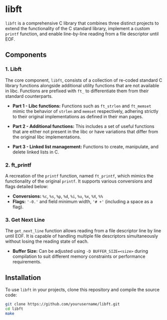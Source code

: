 # libft

`libft` is a comprehensive C library that combines three distinct projects to extend the functionality of the C standard library, implement a custom `printf` function, and enable line-by-line reading from a file descriptor until EOF.

## Components

### 1. Libft

The core component, `libft`, consists of a collection of re-coded standard C library functions alongside additional utility functions that are not available in libc. Functions are prefixed with `ft_` to differentiate them from their standard counterparts.

- **Part 1 - Libc functions:** Functions such as `ft_strlen` and `ft_memset` mimic the behavior of `strlen` and `memset` respectively, adhering strictly to their original implementations as defined in their man pages.
  
- **Part 2 - Additional functions:** This includes a set of useful functions that are either not present in the libc or have variations that differ from the original libc implementations.
  
- **Part 3 - Linked list management:** Functions to create, manipulate, and delete linked lists in C.

### 2. ft_printf

A recreation of the `printf` function, named `ft_printf`, which mimics the functionality of the original `printf`. It supports various conversions and flags detailed below:

- **Conversions:** `%c`, `%s`, `%p`, `%d`, `%i`, `%u`, `%x`, `%X`, `%%`
- **Flags:** `'-0.'` and field minimum width, `'# +'` (including a space as a flag).

### 3. Get Next Line

The `get_next_line` function allows reading from a file descriptor line by line until EOF. It is capable of handling multiple file descriptors simultaneously without losing the reading state of each.

- **Buffer Size:** Can be adjusted using `-D BUFFER_SIZE=<size>` during compilation to suit different memory constraints or performance requirements.

## Installation

To use `libft` in your projects, clone this repository and compile the source code:

```bash
git clone https://github.com/yourusername/libft.git
cd libft
make
